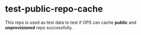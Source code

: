 # test-public-repo-cache

This repo is used as test data to test if OPS can cache **public** and **unprovisioned** repo successfully.
